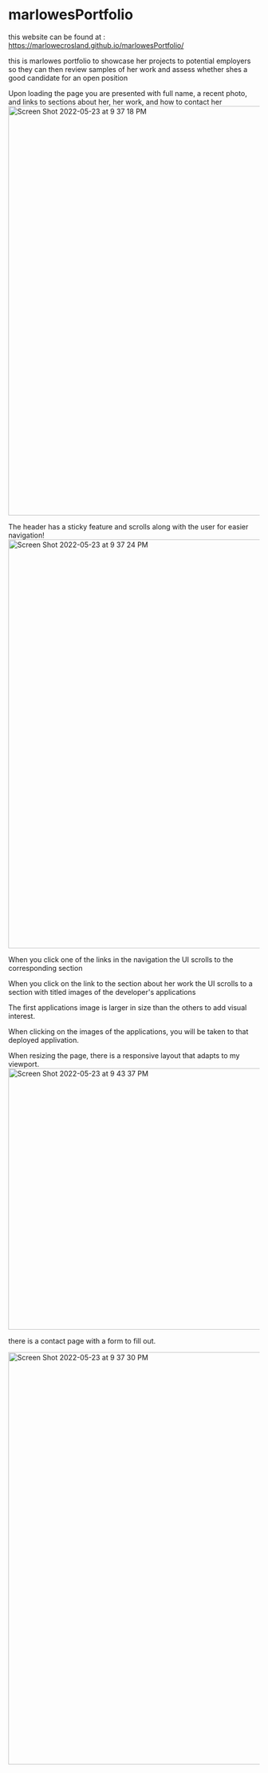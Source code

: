 # marlowesPortfolio

this website can be found at : https://marlowecrosland.github.io/marlowesPortfolio/


this is marlowes portfolio to showcase her projects to potential employers
so they can then review samples of her work and assess whether shes a good candidate for an open position



Upon loading the page you are presented with full name, a recent photo, and links to sections about her, her work, and how to contact her
<img width="819" alt="Screen Shot 2022-05-23 at 9 37 18 PM" src="https://user-images.githubusercontent.com/102998972/169950603-533c324a-168d-4979-8c1e-8138af9258b1.png">


The header has a sticky feature and scrolls along with the user for easier navigation!
<img width="818" alt="Screen Shot 2022-05-23 at 9 37 24 PM" src="https://user-images.githubusercontent.com/102998972/169950629-f76a1098-565e-4cad-9925-cf20cad29618.png">


When you click one of the links in the navigation the UI scrolls to the corresponding section

When you click on the link to the section about her work the UI scrolls to a section with titled images of the developer's applications

The first applications image is larger in size than the others to add visual interest.


When clicking on the images of the applications, you will be taken to that deployed applivation.

When resizing the page, there is a responsive layout that adapts to my viewport.
<img width="523" alt="Screen Shot 2022-05-23 at 9 43 37 PM" src="https://user-images.githubusercontent.com/102998972/169950839-49c8cff4-0fb1-4867-999c-f0296c9f2196.png">



there is a contact page with a form to fill out.

<img width="825" alt="Screen Shot 2022-05-23 at 9 37 30 PM" src="https://user-images.githubusercontent.com/102998972/169950652-203f3ad6-c976-4e36-b586-a6c588e34b65.png">
